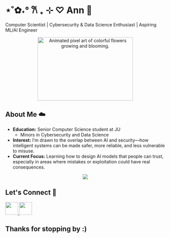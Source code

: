 # ⋆˚✿˖° 𐙚 ₊ ⊹ ♡ Ann 🪻

Computer Scientist | Cybersecurity & Data Science Enthusiast | Aspiring ML/AI Engineer

<p align="center">
  <img src="https://i.pinimg.com/originals/40/e6/70/40e6702e6743ce5da3e2d56b616eee11.gif" width="300" height="200" alt="Animated pixel art of colorful flowers growing and blooming.">
</p>


## About Me ☁️
<ul>
  <li><b>Education:</b> Senior Computer Science student at JU <ul>
  <li>Minors in Cybersecurity and Data Science</li>
</ul>
  </li>
  <li><b>Interest:</b> I’m drawn to the overlap between AI and security—how intelligent systems can be made safer, more reliable, and less vulnerable to misuse.</li>
  <li><b>Current Focus:</b> Learning how to design AI models that people can trust, especially in areas where mistakes or exploitation could have real consequences.</li>
</ul>


<p align=center>
  <a href="https://skillicons.dev">
    <img src="https://skillicons.dev/icons?i=nodejs,react,html,js,css,vue,tailwind,postgresql,vite,cpp,python,tensorflow,pytorch,azure" />
  </a>
</p>


## Let's Connect 🌱
  <a href="mailto:Annubaka223@gmail.com">
    <img src="https://skillicons.dev/icons?i=gmail" height = 40/>
  </a>
  <a href="https://www.linkedin.com/in/helloworld7/">
    <img src="https://skillicons.dev/icons?i=linkedin" height = 40/>
  </a>


## Thanks for stopping by :)



